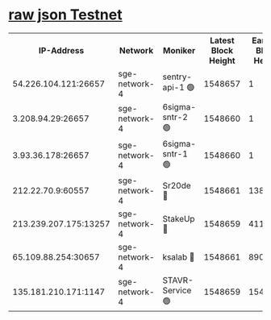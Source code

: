 
[raw json Testnet](https://rpc-check.sget.stavr.tech/sget/rpc-sget-result.json)
=


<table><tr><th>IP-Address</th><th>Network</th><th>Moniker</th><th>Latest Block Height</th><th>Earliest Block Height</th><th>Catching Up</th><th>Tx Index</th><th>Voting Power</th><th>Scan Time</th></tr><tr><td>54.226.104.121:26657</td><td>sge-network-4</td><td>sentry-api-1 🟢</td><td>1548657</td><td>1</td><td>False</td><td>on</td><td>0</td><td>2024-02-13T10:42:52.856622364UTC</td></tr><tr><td>3.208.94.29:26657</td><td>sge-network-4</td><td>6sigma-sntr-2 🟢</td><td>1548660</td><td>1</td><td>False</td><td>on</td><td>0</td><td>2024-02-13T10:43:03.211237312UTC</td></tr><tr><td>3.93.36.178:26657</td><td>sge-network-4</td><td>6sigma-sntr-1 🟢</td><td>1548660</td><td>1</td><td>False</td><td>on</td><td>0</td><td>2024-02-13T10:43:05.987526517UTC</td></tr><tr><td>212.22.70.9:60557</td><td>sge-network-4</td><td>Sr20de 🔴</td><td>1548661</td><td>138001</td><td>False</td><td>on</td><td>104</td><td>2024-02-13T10:43:12.968939334UTC</td></tr><tr><td>213.239.207.175:13257</td><td>sge-network-4</td><td>StakeUp 🔴</td><td>1548659</td><td>411001</td><td>False</td><td>off</td><td>100</td><td>2024-02-13T10:43:01.989237984UTC</td></tr><tr><td>65.109.88.254:30657</td><td>sge-network-4</td><td>ksalab 🔴</td><td>1548661</td><td>890001</td><td>False</td><td>off</td><td>2051</td><td>2024-02-13T10:43:10.462947555UTC</td></tr><tr><td>135.181.210.171:1147</td><td>sge-network-4</td><td>STAVR-Service 🟢</td><td>1548659</td><td>1548001</td><td>False</td><td>on</td><td>0</td><td>2024-02-13T10:43:02.444970808UTC</td></tr></table>
